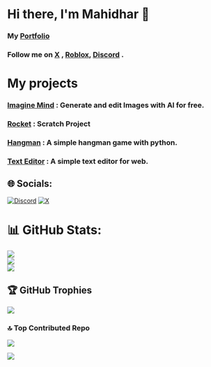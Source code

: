 # Hi there, I'm Mahidhar 🙋 

### My [Portfolio](https://mahidhar001.github.io)

### Follow me on [X](https://x.com/Mahidhar_001) , [Roblox](https://www.roblox.com/users/8515266461/profile), [Discord](https://discord.gg/1396512147193856034) .

# My projects

### [Imagine Mind](https://imagine-mind.web.app) : Generate and edit Images with AI for free.

### [Rocket](https://scratch.mit.edu/projects/1222382279) : Scratch Project

### [Hangman](https://github.com/Mahidhar001/Hangman) : A simple hangman game with python.

### [Text Editor](https://github.com/Mahidhar001/Text-Editor) : A simple text editor for web.

## 🌐 Socials:
[![Discord](https://img.shields.io/badge/Discord-%237289DA.svg?logo=discord&logoColor=white)](https://discord.com/users/1396512147193856034) [![X](https://img.shields.io/badge/X-black.svg?logo=X&logoColor=white)](https://x.com/@Mahidhar_001) 

# 📊 GitHub Stats:
![](https://github-readme-stats.vercel.app/api?username=Mahidhar001&theme=dark&hide_border=false&include_all_commits=false&count_private=false)<br/>
![](https://nirzak-streak-stats.vercel.app/?user=Mahidhar001&theme=dark&hide_border=false)<br/>
![](https://github-readme-stats.vercel.app/api/top-langs/?username=Mahidhar001&theme=dark&hide_border=false&include_all_commits=false&count_private=false&layout=compact)

## 🏆 GitHub Trophies
![](https://github-profile-trophy.vercel.app/?username=Mahidhar001&theme=radical&no-frame=false&no-bg=true&margin-w=4)

### 🔝 Top Contributed Repo
![](https://github-contributor-stats.vercel.app/api?username=Mahidhar001&limit=5&theme=dark&combine_all_yearly_contributions=true)

[![](https://visitcount.itsvg.in/api?id=Mahidhar001&icon=0&color=0)](https://visitcount.itsvg.in)
